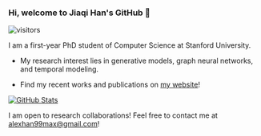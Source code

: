 ### Hi, welcome to Jiaqi Han's GitHub 👋

![visitors](https://visitor-badge.glitch.me/badge?page_id=hanjq17.hanjq17&left_color=green&right_color=blue)

I am a first-year PhD student of Computer Science at Stanford University.

- My research interest lies in generative models, graph neural networks, and temporal modeling.

- Find my recent works and publications on [my website](https://hanjq17.github.io/)!

[![GitHub Stats](https://github-readme-stats.vercel.app/api?username=hanjq17&show_icons=true&theme=solarized-light)]()

I am open to research collaborations! Feel free to contact me at alexhan99max@gmail.com!
